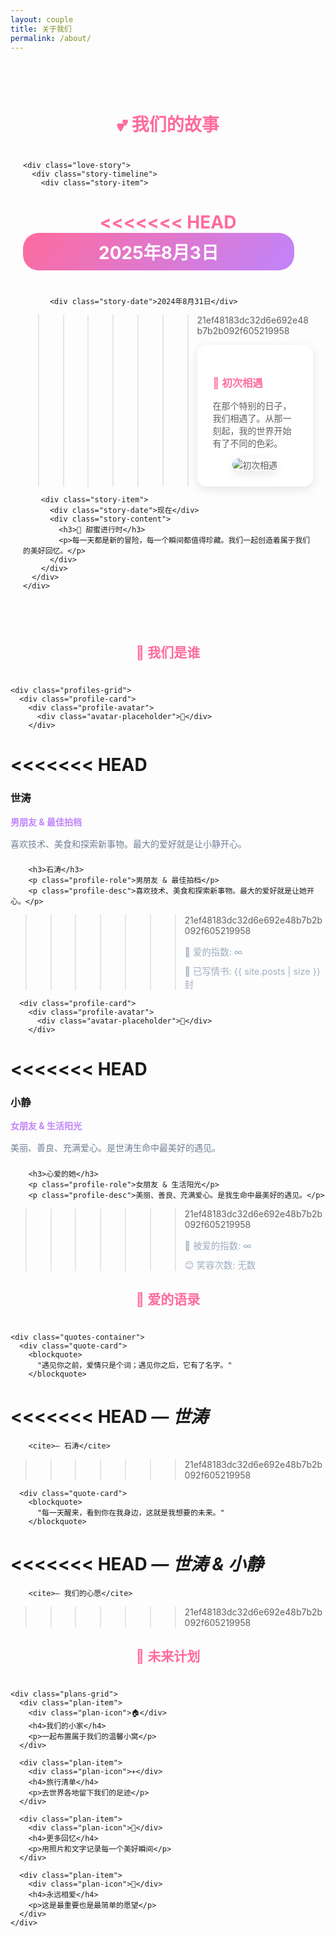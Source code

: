 ```yaml
---
layout: couple
title: 关于我们
permalink: /about/
---
```


<div class="about-us">
  <div class="story-section">
    <h1>💕 我们的故事</h1>
    
    <div class="love-story">
      <div class="story-timeline">
        <div class="story-item">
<<<<<<< HEAD
          <div class="story-date">2025年8月3日</div>
=======
          <div class="story-date">2024年8月31日</div>
>>>>>>> 21ef48183dc32d6e692e48b7b2b092f605219958
          <div class="story-content">
            <h3>💝 初次相遇</h3>
            <p>在那个特别的日子，我们相遇了。从那一刻起，我的世界开始有了不同的色彩。</p>
            <div class="story-image">
              <img src="/assets/images/first-meeting.jpg" alt="初次相遇" onerror="this.src='/assets/images/default-love.jpg'">
            </div>
          </div>
        </div>
        
        <div class="story-item">
          <div class="story-date">现在</div>
          <div class="story-content">
            <h3>💞 甜蜜进行时</h3>
            <p>每一天都是新的冒险，每一个瞬间都值得珍藏。我们一起创造着属于我们的美好回忆。</p>
          </div>
        </div>
      </div>
    </div>
  </div>

  <div class="couple-profile">
    <h2>👫 我们是谁</h2>
    
    <div class="profiles-grid">
      <div class="profile-card">
        <div class="profile-avatar">
          <div class="avatar-placeholder">🤴</div>
        </div>
<<<<<<< HEAD
        <h3>世涛</h3>
        <p class="profile-role">男朋友 & 最佳拍档</p>
        <p class="profile-desc">喜欢技术、美食和探索新事物。最大的爱好就是让小静开心。</p>
=======
        <h3>石涛</h3>
        <p class="profile-role">男朋友 & 最佳拍档</p>
        <p class="profile-desc">喜欢技术、美食和探索新事物。最大的爱好就是让她开心。</p>
>>>>>>> 21ef48183dc32d6e692e48b7b2b092f605219958
        <div class="profile-stats">
          <span>💝 爱的指数: ∞</span>
          <span>📝 已写情书: {{ site.posts | size }}封</span>
        </div>
      </div>
      
      <div class="profile-card">
        <div class="profile-avatar">
          <div class="avatar-placeholder">👸</div>
        </div>
<<<<<<< HEAD
        <h3>小静</h3>
        <p class="profile-role">女朋友 & 生活阳光</p>
        <p class="profile-desc">美丽、善良、充满爱心。是世涛生命中最美好的遇见。</p>
=======
        <h3>心爱的她</h3>
        <p class="profile-role">女朋友 & 生活阳光</p>
        <p class="profile-desc">美丽、善良、充满爱心。是我生命中最美好的遇见。</p>
>>>>>>> 21ef48183dc32d6e692e48b7b2b092f605219958
        <div class="profile-stats">
          <span>💖 被爱的指数: ∞</span>
          <span>😊 笑容次数: 无数</span>
        </div>
      </div>
    </div>
  </div>

  <div class="love-quotes">
    <h2>💌 爱的语录</h2>
    
    <div class="quotes-container">
      <div class="quote-card">
        <blockquote>
          "遇见你之前，爱情只是个词；遇见你之后，它有了名字。"
        </blockquote>
<<<<<<< HEAD
        <cite>— 世涛</cite>
=======
        <cite>— 石涛</cite>
>>>>>>> 21ef48183dc32d6e692e48b7b2b092f605219958
      </div>
      
      <div class="quote-card">
        <blockquote>
          "每一天醒来，看到你在我身边，这就是我想要的未来。"
        </blockquote>
<<<<<<< HEAD
        <cite>— 世涛 & 小静</cite>
=======
        <cite>— 我们的心愿</cite>
>>>>>>> 21ef48183dc32d6e692e48b7b2b092f605219958
      </div>
    </div>
  </div>

  <div class="future-plans">
    <h2>🌟 未来计划</h2>
    
    <div class="plans-grid">
      <div class="plan-item">
        <div class="plan-icon">🏠</div>
        <h4>我们的小家</h4>
        <p>一起布置属于我们的温馨小窝</p>
      </div>
      
      <div class="plan-item">
        <div class="plan-icon">✈️</div>
        <h4>旅行清单</h4>
        <p>去世界各地留下我们的足迹</p>
      </div>
      
      <div class="plan-item">
        <div class="plan-icon">📸</div>
        <h4>更多回忆</h4>
        <p>用照片和文字记录每一个美好瞬间</p>
      </div>
      
      <div class="plan-item">
        <div class="plan-icon">💝</div>
        <h4>永远相爱</h4>
        <p>这是最重要也是最简单的愿望</p>
      </div>
    </div>
  </div>
</div>

<style>
.about-us {
  max-width: 800px;
  margin: 0 auto;
  padding: 40px 20px;
}

.story-section h1, .couple-profile h2, .love-quotes h2, .future-plans h2 {
  text-align: center;
  color: #ff6b9d;
  margin-bottom: 40px;
}

.love-story {
  margin: 40px 0;
}

.story-timeline {
  position: relative;
  padding: 20px 0;
}

.story-item {
  display: flex;
  margin-bottom: 40px;
  align-items: flex-start;
}

.story-date {
  background: linear-gradient(135deg, #ff6b9d, #c084fc);
  color: white;
  padding: 10px 20px;
  border-radius: 25px;
  font-weight: bold;
  margin-right: 30px;
  min-width: 120px;
  text-align: center;
}

.story-content {
  flex: 1;
  background: white;
  padding: 25px;
  border-radius: 15px;
  box-shadow: 0 4px 15px rgba(0,0,0,0.1);
}

.story-content h3 {
  color: #ff6b9d;
  margin-bottom: 15px;
}

.story-image {
  margin-top: 15px;
  text-align: center;
}

.story-image img {
  max-width: 100%;
  border-radius: 10px;
  box-shadow: 0 4px 15px rgba(0,0,0,0.1);
}

.profiles-grid {
  display: grid;
  grid-template-columns: 1fr 1fr;
  gap: 40px;
  margin: 40px 0;
}

.profile-card {
  background: white;
  padding: 40px;
  border-radius: 20px;
  box-shadow: 0 8px 25px rgba(0,0,0,0.1);
  text-align: center;
  transition: transform 0.3s ease;
}

.profile-card:hover {
  transform: translateY(-5px);
}

.profile-avatar {
  margin-bottom: 20px;
}

.avatar-placeholder {
  width: 100px;
  height: 100px;
  border-radius: 50%;
  background: linear-gradient(135deg, #ff6b9d, #c084fc);
  display: flex;
  align-items: center;
  justify-content: center;
  font-size: 2.5rem;
  margin: 0 auto;
  color: white;
}

.profile-card h3 {
  color: #ff6b9d;
  margin: 15px 0 10px 0;
  font-size: 1.5rem;
}

.profile-role {
  color: #c084fc;
  font-weight: bold;
  margin-bottom: 15px;
}

.profile-desc {
  color: #718096;
  line-height: 1.6;
  margin-bottom: 20px;
}

.profile-stats {
  display: flex;
  flex-direction: column;
  gap: 10px;
  font-size: 0.9rem;
  color: #a0aec0;
}

.quotes-container {
  display: grid;
  gap: 30px;
  margin: 40px 0;
}

.quote-card {
  background: white;
  padding: 40px;
  border-radius: 15px;
  box-shadow: 0 4px 15px rgba(0,0,0,0.1);
  text-align: center;
  position: relative;
}

.quote-card::before {
  content: '"';
  position: absolute;
  top: -10px;
  left: 20px;
  font-size: 4rem;
  color: #ff6b9d;
  opacity: 0.3;
}

.quote-card blockquote {
  font-size: 1.3rem;
  color: #4a5568;
  font-style: italic;
  margin: 0 0 20px 0;
  line-height: 1.8;
}

.quote-card cite {
  color: #c084fc;
  font-weight: bold;
}

.plans-grid {
  display: grid;
  grid-template-columns: repeat(auto-fit, minmax(200px, 1fr));
  gap: 30px;
  margin: 40px 0;
}

.plan-item {
  background: white;
  padding: 30px;
  border-radius: 15px;
  box-shadow: 0 4px 15px rgba(0,0,0,0.1);
  text-align: center;
  transition: all 0.3s ease;
}

.plan-item:hover {
  transform: translateY(-3px);
  box-shadow: 0 8px 25px rgba(255, 107, 157, 0.2);
}

.plan-icon {
  font-size: 2.5rem;
  margin-bottom: 15px;
}

.plan-item h4 {
  color: #ff6b9d;
  margin: 10px 0;
}

.plan-item p {
  color: #718096;
  font-size: 0.9rem;
}

@media (max-width: 768px) {
  .profiles-grid {
    grid-template-columns: 1fr;
    gap: 20px;
  }
  
  .story-item {
    flex-direction: column;
    text-align: center;
  }
  
  .story-date {
    margin-right: 0;
    margin-bottom: 15px;
    align-self: center;
  }
}
</style>